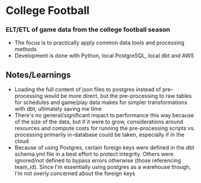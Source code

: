 # College Football

### ELT/ETL of game data from the college football season

- The focus is to practically apply common data tools and processing methods
- Development is done with Python, local PostgreSQL, local dbt and AWS


## Notes/Learnings

- Loading the full content of json files to postgres instead of pre-processing would be more direct, but the pre-processing to raw tables for schedules and game/play data makes for simpler transformations with dbt, ultimately saving me time
- There's no general/significant impact to performance this way because of the size of the data, but if it were to grow, considerations around resources and compute costs for running the pre-processing scripts vs. processing primarily in-database could be taken, especially if in the cloud
- Because of using Postgres, certain foreign keys were defined in the dbt schema.yml file in a best effort to protect integrity. Others were ignored/not defined to bypass errors otherwise (those referencing team_id). Since I'm essentially using postgres as a warehouse though, I'm not overly concerned about the foreign keys


